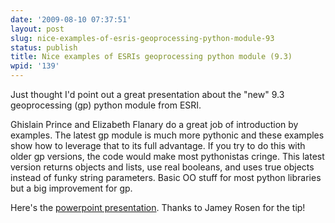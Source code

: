 ```yaml
---
date: '2009-08-10 07:37:51'
layout: post
slug: nice-examples-of-esris-geoprocessing-python-module-93
status: publish
title: Nice examples of ESRIs geoprocessing python module (9.3)
wpid: '139'
---
```


Just thought I'd point out a great presentation about the "new" 9.3 geoprocessing (gp) python module from ESRI. 

Ghislain Prince and Elizabeth Flanary do a great job of introduction by examples. The latest gp module is much more pythonic and these examples show how to leverage that to its full advantage. If you try to do this with older gp versions, the code would make most pythonistas cringe. This latest version returns objects and lists, use real booleans, and uses true objects instead of funky string parameters. Basic OO stuff for most python libraries but a big improvement for gp. 

Here's the [powerpoint presentation](http://arcscripts.esri.com/details.asp?dbid=16509). Thanks to Jamey Rosen for the tip!
